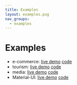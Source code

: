 ```yaml
---
title: Examples
layout: examples.pug
nav_groups:
  - examples
---
```

# Examples

* e-commerce: [live demo](examples/e-commerce/index.html) [code](https://github.com/algolia/instantsearch.js/tree/v2/docgen/src/examples/e-commerce)
* tourism: [live demo](examples/tourism/index.html) [code](https://github.com/algolia/instantsearch.js/tree/v2/docgen/src/examples/tourism)
* media: [live demo](examples/media/index.html) [code](https://github.com/algolia/instantsearch.js/tree/v2/docgen/src/examples/media)
* Material-UI: [live demo](examples/material-ui/index.html) [code](https://github.com/algolia/instantsearch.js/tree/v2/docgen/src/examples/material-ui)
